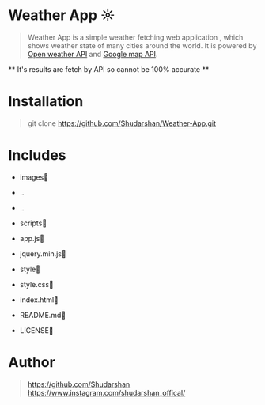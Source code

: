 # Weather App ☼

>Weather App is a simple weather fetching web application , which shows weather state of many cities around the world. It is powered by [Open weather API](https://openweathermap.org/)  and [Google map API](https://www.embedgooglemap.net/).

** It's results are fetch by API so cannot be 100% accurate **

# Installation
> git clone https://github.com/Shudarshan/Weather-App.git

# Includes
- images📂
 - ..
 - ..
- scripts📂
 - app.js📄
 - jquery.min.js📄
- style📂
 - style.css📄

- index.html📄
- README.md📄

- LICENSE📄




# Author
> https://github.com/Shudarshan
> https://www.instagram.com/shudarshan_offical/
